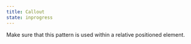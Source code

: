 ```yaml
---
title: Callout
state: inprogress
---
```


Make sure that this pattern is used within a relative positioned element.